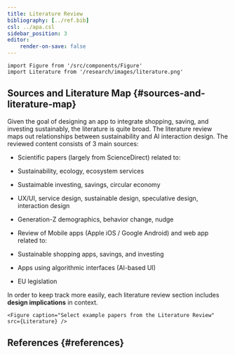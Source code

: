 ```yaml
---
title: Literature Review
bibliography: [../ref.bib]
csl: ../apa.csl
sidebar_position: 3
editor:
    render-on-save: false
---
```


``` mdx-code-block
import Figure from '/src/components/Figure'
import Literature from '/research/images/literature.png'
```

## Sources and Literature Map {#sources-and-literature-map}

Given the goal of designing an app to integrate shopping, saving, and investing sustainably, the literature is quite broad. The literature review maps out relationships between sustainability and AI interaction design. The reviewed content consists of 3 main sources:

-   Scientific papers (largely from ScienceDirect) related to:

-   Sustainability, ecology, ecosystem services

-   Sustaimable investing, savings, circular economy

-   UX/UI, service design, sustainable design, speculative design, interaction design

-   Generation-Z demographics, behavior change, nudge

-   Review of Mobile apps (Apple iOS / Google Android) and web app related to:

-   Sustainable shopping apps, savings, and investing

-   Apps using algorithmic interfaces (AI-based UI)

-   EU legislation

In order to keep track more easily, each literature review section includes **design implications** in context.

``` mdx-code-block
<Figure caption="Select example papers from the Literature Review" src={Literature} />
```

## References {#references}
